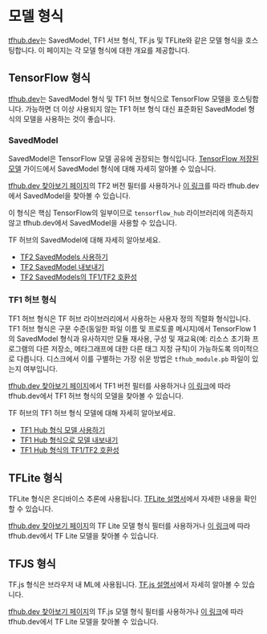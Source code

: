 <!--* freshness: { owner: 'maringeo' reviewed: '2021-12-13' review_interval: '6 months'} *-->

# 모델 형식

[tfhub.dev](https://tfhub.dev)는 SavedModel, TF1 서브 형식, TF.js 및 TFLite와 같은 모델 형식을 호스팅합니다. 이 페이지는 각 모델 형식에 대한 개요를 제공합니다.

## TensorFlow 형식

[tfhub.dev](https://tfhub.dev)는 SavedModel 형식 및 TF1 허브 형식으로 TensorFlow 모델을 호스팅합니다. 가능하면 더 이상 사용되지 않는 TF1 허브 형식 대신 표준화된 SavedModel 형식의 모델을 사용하는 것이 좋습니다.

### SavedModel

SavedModel은 TensorFlow 모델 공유에 권장되는 형식입니다. [TensorFlow 저장된 모델](https://www.tensorflow.org/guide/saved_model) 가이드에서 SavedModel 형식에 대해 자세히 알아볼 수 있습니다.

[tfhub.dev 찾아보기 페이지](https://tfhub.dev/s?subtype=module,placeholder)의 TF2 버전 필터를 사용하거나 [이 링크](https://tfhub.dev/s?subtype=module,placeholder&tf-version=tf2)를 따라 tfhub.dev에서 SavedModel을 찾아볼 수 있습니다.

이 형식은 핵심 TensorFlow의 일부이므로 `tensorflow_hub` 라이브러리에 의존하지 않고 tfhub.dev에서 SavedModel을 사용할 수 있습니다.

TF 허브의 SavedModel에 대해 자세히 알아보세요.

- [TF2 SavedModels 사용하기](tf2_saved_model.md)
- [TF2 SavedModel 내보내기](exporting_tf2_saved_model.md)
- [TF2 SavedModels의 TF1/TF2 호환성](model_compatibility.md)

### TF1 허브 형식

TF1 허브 형식은 TF 허브 라이브러리에서 사용하는 사용자 정의 직렬화 형식입니다. TF1 허브 형식은 구문 수준(동일한 파일 이름 및 프로토콜 메시지)에서 TensorFlow 1의 SavedModel 형식과 유사하지만 모듈 재사용, 구성 및 재교육(예: 리소스 초기화 프로그램의 다른 저장소, 메타그래프에 대한 다른 태그 지정 규칙)이 가능하도록 의미적으로 다릅니다. 디스크에서 이를 구별하는 가장 쉬운 방법은 `tfhub_module.pb` 파일이 있는지 여부입니다.

[tfhub.dev 찾아보기 페이지](https://tfhub.dev/s?subtype=module,placeholder)에서 TF1 버전 필터를 사용하거나 [이 링크](https://tfhub.dev/s?subtype=module,placeholder&tf-version=tf1)에 따라 tfhub.dev에서 TF1 허브 형식의 모델을 찾아볼 수 있습니다.

TF 허브의 TF1 허브 형식 모델에 대해 자세히 알아보세요.

- [TF1 Hub 형식 모델 사용하기](tf1_hub_module.md)
- [TF1 Hub 형식으로 모델 내보내기](exporting_hub_format.md)
- [TF1 Hub 형식의 TF1/TF2 호환성](model_compatibility.md)

## TFLite 형식

TFLite 형식은 온디바이스 추론에 사용됩니다. [TFLite 설명서](https://www.tensorflow.org/lite)에서 자세한 내용을 확인할 수 있습니다.

[tfhub.dev 찾아보기 페이지](https://tfhub.dev/s?subtype=module,placeholder)의 TF Lite 모델 형식 필터를 사용하거나 [이 링크](https://tfhub.dev/lite)에 따라 tfhub.dev에서 TF Lite 모델을 찾아볼 수 있습니다.

## TFJS 형식

TF.js 형식은 브라우저 내 ML에 사용됩니다. [TF.js 설명서](https://www.tensorflow.org/js)에서 자세히 알아볼 수 있습니다.

[tfhub.dev 찾아보기 페이지](https://tfhub.dev/s?subtype=module,placeholder)의 TF.js 모델 형식 필터를 사용하거나 [이 링크](https://tfhub.dev/js)에 따라 tfhub.dev에서 TF Lite 모델을 찾아볼 수 있습니다.
